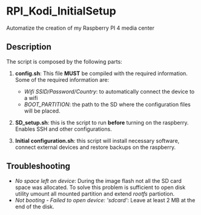 # RPI_Kodi_InitialSetup
Automatize the creation of my Raspberry PI 4 media center


## Description
The script is composed by the following parts:
1. **config.sh**: This file **MUST** be compiled with the required information. Some of the required information are: 
	- *Wifi SSID/Password/Country*: to automatically connect the device to a wifi
	- *BOOT_PARTITION*: the path to the SD where the configuration files will be placed.
	
2. **SD_setup.sh**: this is the script to run **before** turning on the raspberry. Enables SSH and other configurations.
	
3. **Initial configuration.sh**: this script will install necessary software, connect external devices and restore backups on the raspberry.


## Troubleshooting
- *No space left on device*: During the image flash not all the SD card space was allocated.
To solve this problem is sufficient to open disk utility umount all mounted partition and extend *rootfs* partiotion.
- *Not booting - Failed to open device: 'sdcard'*: Leave at least 2 MB at the end of the disk.
